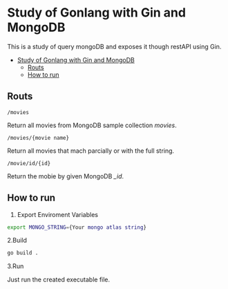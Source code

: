 # Study of Gonlang with Gin and MongoDB

This is a study of query mongoDB and exposes it though restAPI using Gin.

<!-- TOC -->

- [Study of Gonlang with Gin and MongoDB](#study-of-gonlang-with-gin-and-mongodb)
  - [Routs](#routs)
  - [How to run](#how-to-run)

<!-- /TOC -->

## Routs

```/movies```

Return all movies from MongoDB sample collection *movies*.

```/movies/{movie name}```

Return all movies that mach parcially or with the full string.

```/movie/id/{id}```

Return the mobie by given MongoDB *_id*.

## How to run

1. Export Enviroment Variables

```bash
export MONGO_STRING={Your mongo atlas string}
```

2.Build

```bash
go build .
```

3.Run

Just run the created executable file.
